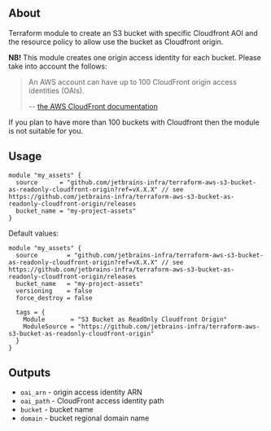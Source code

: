 ## About

Terraform module to create an S3 bucket with specific Cloudfront AOI and the resource policy to allow use the bucket as
Cloudfront origin.

**NB!** This module creates one origin access identity for each bucket. Please take into account the follows:
> An AWS account can have up to 100 CloudFront origin access identities (OAIs).
>
> -- [the AWS CloudFront documentation](https://docs.aws.amazon.com/AmazonCloudFront/latest/DeveloperGuide/private-content-restricting-access-to-s3.html)

If you plan to have more than 100 buckets with Cloudfront then the module is not suitable for you.  

## Usage

```hcl
module "my_assets" {
  source      = "github.com/jetbrains-infra/terraform-aws-s3-bucket-as-readonly-cloudfront-origin?ref=vX.X.X" // see https://github.com/jetbrains-infra/terraform-aws-s3-bucket-as-readonly-cloudfront-origin/releases
  bucket_name = "my-project-assets"
}
```

Default values:
```hcl
module "my_assets" {
  source        = "github.com/jetbrains-infra/terraform-aws-s3-bucket-as-readonly-cloudfront-origin?ref=vX.X.X" // see https://github.com/jetbrains-infra/terraform-aws-s3-bucket-as-readonly-cloudfront-origin/releases
  bucket_name   = "my-project-assets"
  versioning    = false
  force_destroy = false

  tags = {
    Module       = "S3 Bucket as ReadOnly Cloudfront Origin"
    ModuleSource = "https://github.com/jetbrains-infra/terraform-aws-s3-bucket-as-readonly-cloudfront-origin"
  }
}
```

## Outputs

* `oai_arn` - origin access identity ARN
* `oai_path` - CloudFront access identity path
* `bucket` - bucket name
* `domain` - bucket regional domain name